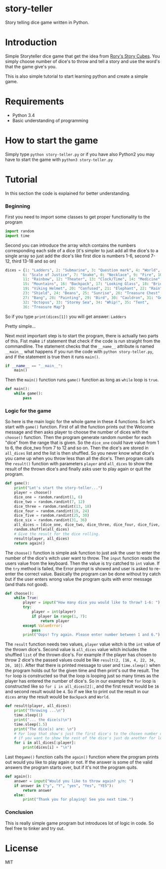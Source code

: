 # story-teller

Story telling dice game written in Python. 

# Introduction

Simple Storyteller dice game that get the idea from [Rory's Story Cubes](https://www.storycubes.com/ "Rory's Story Cubes").
You simply choose number of dice's to throw and tell a story and use the
word's that the game give's you.

This is also simple tutorial to start learning python and create a
simple game.

# Requirements

* Python 3.4
* Basic understanding of programming

# How to start the game

Simply type `python story-teller.py` or if you have also Python2
you may have to start the game with `python3 story-teller.py`

# Tutorial

In this section the code is explained for better understanding.

### Beginning
First you need to import some classes to get proper functionality to the program

```python
import random
import time
```

Second you can introduce the array witch contains the numbers corresponding each
side of a dice (it's simpler to just add all the dice's to a single array so just
add the dice's like first dice is numbers 1-6, second 7-12, third 13-18 and so on)

```python
dices = {1: "Ladders", 2: "Submarine", 3: "Question mark", 4: "World", 5: "Food", 
        6: "Scale of Justice", 7: "Snake", 8: "Necklace", 9: "Fire", 10: "Altar", 
        11: "Rainbow", 12: "Theater", 13: "Clock/Time", 14: "Medicine", 
        15: "Mountains", 16: "Backpack", 17: "Looking Glass", 18: "Bridge",
        19: "Viking Helmet", 20: "Confused", 21: "Elephant", 22: "Rain", 
        23: "Shield", 24: "Beans", 25: "Sunrise", 26: "Treasure Chest", 
        27: "Bang", 28: "Painting", 29: "Bird", 30: "Cauldron", 31: "Gears", 
        32: "Octopus", 33: "Stormy Sea", 34: "Whip!", 35: "Tent", 
        36: "Treasure Map"}
```

So if you type `print(dices[1])` you will get answer: `Ladders`

Pretty simple...

Next most important step is to start the program, there is actually two parts of this.
Fist make `if` statement that check if the code is run straight from the commandline.
The statement checks that the `__name__` attribute is named `__main__` what happens
if you run the code with `python story-teller.py`, and if the statement is true then
it runs `main()`.

```python
if __name__ == "__main__":
    main()
```

Then the `main()` function runs `game()` function as long as `while` loop is `true`.

```python
def main():
    while game():
        pass
```


### Logic for the game


So here is the main logic for the whole game in these 4 functions. So let's start with
`game()` function. First of all the function prints out the Welcome message and then
asks player to choose the number of dices with the `choose()` function. Then the
program generate random number for each "dice" from the range that is given. So the
`dice_one` could have value from 1 to 6, the dice_two from 7 to 12 and so on. Then the
dice's are stored in `all_dices` list and the list is then shuffled. So you never know
what dice's you came up when you throw less than all the dice's. Then program calls
the `result()` function with parameters `player` and `all_dices` to show the result of
the thrown dice's and finally asks user to play again or quit the program.

```python
def game():
    print("Let's start the story-teller...")
    player = choose()
    dice_one = random.randint(1, 6)
    dice_two = random.randint(7, 12)
    dice_three = random.randint(13, 18)
    dice_four = random.randint(19, 24)
    dice_five = random.randint(25, 30)
    dice_six = random.randint(31, 36)
    all_dices = [dice_one, dice_two, dice_three, dice_four, dice_five, dice_six]
    random.shuffle(all_dices)
    # Give the result for the dice rolling.
    result(player, all_dices)
    return again()
```


The `choose()` function is simple ask function to just ask the user to enter the
number of the dice's witch user want to throw. The `input` function reads the users
value from the keyboard. Then the value is try catched to `int` value. If the `try`
method is failed, the Error prompt is showed and user is asked to re-enter the
correct value. Basically the program can be done without try catch but if the user
enters wrong value the program quits with error message (and thats not good).

```python
def choose():
    while True:
        player = input("How many dice you would like to throw? 1-6: ")
        try:
            player = int(player)
            if player in range(1, 7):
                return player
        except ValueError:
            pass
        print("Oops! Try again. Please enter number between 1 and 6.")
```


The `result` function needs two values, `player` value witch is the `int` value of
the thrown dice's. Second value is `all_dices` value witch includes the shuffled
`list` of the thrown dice's. For example if the player has chosen to throw 2
dice's the passed values could be like `result(2, [16, 4, 22, 34, 26, 10])`.
After that there is printed message to user and `time.sleep()` when the program
holds out for the given time and then print's out the result. The `for` loop is
constructed so that the loop is looping just so many times as the player has
entered the number of dice's. So in our example the `for` loop is constructed
like so `for i in all_dices[2]:`, and the first result would be `16` and second
result would be `4`. So if we like to print out the result in our `dices` array
the result would be `Backpack` and `World`.

```python
def result(player, all_dices):
    print("Throwing ...\n")
    time.sleep(1)
    print("... the dice(s)\n")
    time.sleep(1.5)
    print("The dice(s) are: \n")
    # For loop that show's just the first dice's to the chosen number of dices (player) = choice
    # if you want to show the rest of the dice's just do another for loop and change the [:player] to [player:]
    for i in all_dices[:player]:
        print(dices[i] + "\n")
```


Last the`game()` function calls the `again()` function where the program prints
out would you like to play again or not. If the answer is some of the valid
answers the program starts over, but if it's not the program quits.

```python
def again():
    answer = input("Would you like to throw again? y/n: ")
    if answer in ("y", "Y", "yes", "Yes", "YES"):
        return answer
    else:
        print("Thank you for playing! See you next time.")

```
### Conclusion

This is really simple game program but introduces lot of logic in code. So feel free to tinker and try out.

# License

MIT
